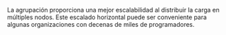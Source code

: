 La agrupación proporciona una mejor escalabilidad al distribuir la carga en múltiples nodos. Este escalado horizontal puede ser conveniente para algunas organizaciones con decenas de miles de programadores.
